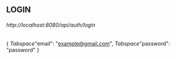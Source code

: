 ## LOGIN

###### http://localhost:8080/api/auth/login

{
_Tabspace_"email": "example@gmail.com",
_Tabspace_"password": "password"
}
